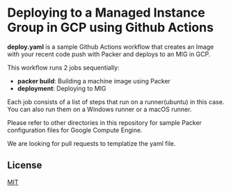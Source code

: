 
# Deploying to a Managed Instance Group in GCP using Github Actions
**deploy.yaml** is a sample Github Actions workflow that creates an Image with your recent code push with Packer and deploys to an MIG in GCP.

This workflow runs 2 jobs sequentially:

- **packer build**: Building a machine image using Packer
- **deployment**: Deploying to MIG

Each job consists of a list of steps that run on a runner(ubuntu) in this case. You can also run them on a Windows runner or a macOS runner.

Please refer to other directories in this repository for sample Packer configuration files for Google Compute Engine.

We are looking for pull requests to templatize the yaml file.

## License
[MIT](../LICENSE)